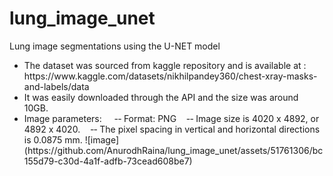 # lung_image_unet
Lung image segmentations using the U-NET model


<uL>
 <LI>The dataset was sourced from kaggle repository and is available at : https://www.kaggle.com/datasets/nikhilpandey360/chest-xray-masks-and-labels/data</LI>

<LI>It was easily downloaded through the API and the size was around 10GB.</LI>

<LI>Image parameters:
&nbsp &nbsp -­‐ Format: PNG
&nbsp &nbsp-­‐ Image size is 4020 x 4892, or 4892 x 4020.
&nbsp &nbsp-­‐ The pixel spacing in vertical and horizontal directions is 0.0875 mm.
![image](https://github.com/AnurodhRaina/lung_image_unet/assets/51761306/bc155d79-c30d-4a1f-adfb-73cead608be7)
</LI>
</uL>
